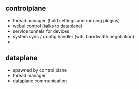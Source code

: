 ## controlplane
- thread manager (hold settings and running plugins)
- webui control (talks to dataplane)
- service tunnels for devices
- system sync / config handler (wifi, bandwidth negotiation)
- 

## dataplane
- spawned by control plane
- thread manager
- dataplane communication
